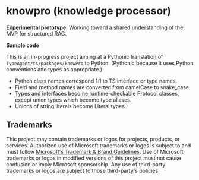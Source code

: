 # knowpro (knowledge processor)

**Experimental prototype**: Working toward a shared understanding
of the MVP for structured RAG.

**Sample code**

This is an in-progress project aiming at a Pythonic translation of
`TypeAgent/ts/packages/knowPro` to Python. (Pythonic because it
uses Python conventions and types as appropriate.)

- Python class names correspond 1:1 to TS interface or type names.
- Field and method names are converted from camelCase to snake_case.
- Types and interfaces become runtime-checkable Protocol classes,
  except union types which become type aliases.
- Unions of string literals become Literal types.

## Trademarks

This project may contain trademarks or logos for projects, products, or services.
Authorized use of Microsoft trademarks or logos is subject to and must follow
[Microsoft's Trademark & Brand Guidelines](https://www.microsoft.com/en-us/legal/intellectualproperty/trademarks/usage/general).
Use of Microsoft trademarks or logos in modified versions of this project
must not cause confusion or imply Microsoft sponsorship.
Any use of third-party trademarks or logos are subject to those third-party's policies.
